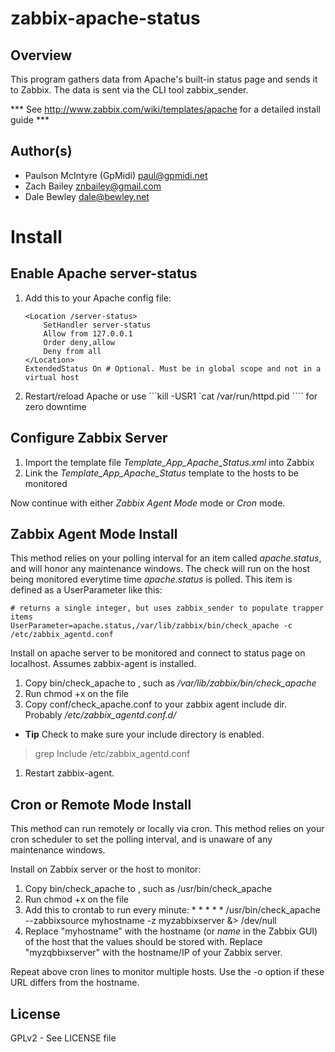 zabbix-apache-status
====================

Overview
--------
This program gathers data from Apache's built-in status page and 
sends it to Zabbix. The data is sent via the CLI tool zabbix_sender.

*** See http://www.zabbix.com/wiki/templates/apache for a detailed install guide *** 

Author(s)
--------
* Paulson McIntyre (GpMidi) <paul@gpmidi.net>
* Zach Bailey <znbailey@gmail.com>
* Dale Bewley <dale@bewley.net>

Install
=======

Enable Apache server-status
---------------------------
 1. Add this to your Apache config file: 

    ```ApacheConf
    <Location /server-status>
        SetHandler server-status
        Allow from 127.0.0.1
        Order deny,allow
        Deny from all
    </Location>
    ExtendedStatus On # Optional. Must be in global scope and not in a virtual host
    ```
 1. Restart/reload Apache or use ```kill -USR1 `cat /var/run/httpd.pid ```` for zero downtime

Configure Zabbix Server
-----------------------
 1. Import the template file *Template_App_Apache_Status.xml* into Zabbix
 1. Link the *Template_App_Apache_Status* template to the hosts to be monitored

Now continue with either *Zabbix Agent Mode* mode or *Cron* mode.

Zabbix Agent Mode Install
--------------------------
This method relies on your polling interval for an item called *apache.status*, and will honor any maintenance windows.
The check will run on the host being monitored everytime time *apache.status* is polled. This item is defined as a UserParameter like this:

    # returns a single integer, but uses zabbix_sender to populate trapper items
    UserParameter=apache.status,/var/lib/zabbix/bin/check_apache -c /etc/zabbix_agentd.conf

Install on apache server to be monitored and connect to status page on localhost. Assumes zabbix-agent is installed.

 1. Copy bin/check_apache to <some location>, such as */var/lib/zabbix/bin/check_apache*
 1. Run chmod +x on the file
 1. Copy conf/check_apache.conf to your zabbix agent include dir. Probably */etc/zabbix_agentd.conf.d/* 
 - **Tip** Check to make sure your include directory is enabled.
 > grep Include /etc/zabbix_agentd.conf
 1. Restart zabbix-agent.

Cron or Remote Mode Install
---------------------------
This method can run remotely or locally via cron. This method relies on your cron scheduler to set the polling interval, and is unaware of any maintenance windows.

Install on Zabbix server or the host to monitor:

 1. Copy bin/check_apache to <some location>, such as /usr/bin/check_apache
 1. Run chmod +x on the file
 1. Add this to crontab to run every minute:
        * * * * * /usr/bin/check_apache --zabbixsource myhostname -z myzabbixserver &> /dev/null
 1. Replace "myhostname" with the hostname (or *name* in the Zabbix GUI)
of the host that the values should be stored with. Replace "myzqbbixserver"
with the hostname/IP of your Zabbix server.

Repeat above cron lines to monitor multiple hosts. Use the -o option if these URL differs from the hostname.

License
--------
GPLv2 - See LICENSE file